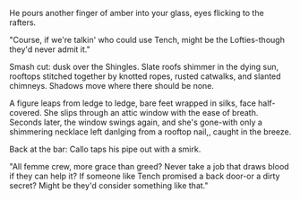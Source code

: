 He pours another finger of amber into your glass, eyes flicking to the rafters.

"Course, if we're talkin' who could use Tench, might be the Lofties-though they'd never admit it."

Smash cut: dusk over the Shingles.
Slate roofs shimmer in the dying sun, rooftops stitched together by knotted ropes, rusted catwalks, and slanted chimneys. Shadows move where there should be none.

A figure leaps from ledge to ledge, bare feet wrapped in silks, face half-covered. She slips through an attic window with the ease of breath. Seconds later, the window swings again, and she's gone-with only a shimmering necklace left danlging from a rooftop nail,, caught in the breeze.

Back at the bar:
Callo taps his pipe out with a smirk.

"All femme crew, more grace than greed? Never take a job that draws blood if they can help it? If someone like Tench promised a back door-or a dirty secret? Might be they'd consider something like that." 
